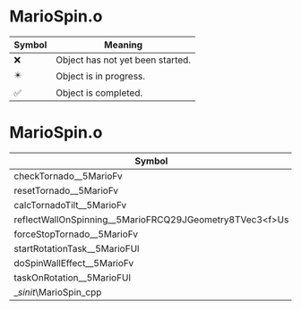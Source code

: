 # MarioSpin.o
| Symbol | Meaning 
| ------------- | ------------- 
| :x: | Object has not yet been started. 
| :eight_pointed_black_star: | Object is in progress. 
| :white_check_mark: | Object is completed. 


# MarioSpin.o
| Symbol | Decompiled? |
| ------------- | ------------- |
| checkTornado__5MarioFv | :x: |
| resetTornado__5MarioFv | :x: |
| calcTornadoTilt__5MarioFv | :x: |
| reflectWallOnSpinning__5MarioFRCQ29JGeometry8TVec3&lt;f&gt;Us | :x: |
| forceStopTornado__5MarioFv | :x: |
| startRotationTask__5MarioFUl | :x: |
| doSpinWallEffect__5MarioFv | :x: |
| taskOnRotation__5MarioFUl | :x: |
| __sinit_\MarioSpin_cpp | :x: |

